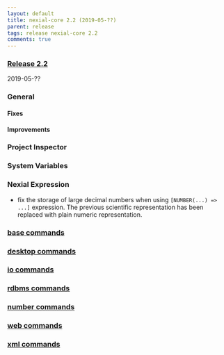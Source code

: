 ```yaml
---
layout: default
title: nexial-core 2.2 (2019-05-??)
parent: release
tags: release nexial-core 2.2
comments: true
---
```


### <a href="https://github.com/nexiality/nexial-core/releases/tag/nexial-core-2.2" class="external-link" target="_nexial_link">Release 2.2</a>
2019-05-??


### General
#### Fixes
 
#### Improvements


### Project Inspector


### System Variables


### Nexial Expression
- fix the storage of large decimal numbers when using `[NUMBER(...) => ...]` expression. The previous scientific 
  representation has been replaced with plain numeric representation.


### [base commands](../commands/base)


### [desktop commands](../commands/desktop)


### [io commands](../commands/io)


### [rdbms commands](../commands/rdbms)


### [number commands](../commands/number)


### [web commands](../commands/web)


### [xml commands](../commands/xml)
